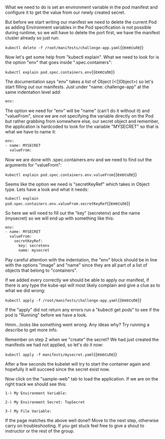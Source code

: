 What we need to do is set an environment variable in the pod manifest and configure it to get the value from our newly created secret. 

But before we start writing our manifest we need to delete the current Pod as adding Environment variables in the  Pod specification is not possible during runtime, so we will have to delete the port first, we have the manifest cluster already so just run:

`kubectl delete -f /root/manifests/challenge-app.yaml`{{execute}}

Now let's get some help from "kubectl explain". What we need to look for is the option "env" that goes inside ".spec.containers":

`kubectl explain pod.spec.containers.env`{{execute}}

The documentation says "env" takes a list of Object (<[]Object>) so let's start filling out our manifests. Just under "name: challenge-app" at the same indentation level add:

```html
env:
```

The option we need for "env" will be "name" (can't do it without it) and "valueFrom", since we are not specifying the variable directly on the Pod but rather grabbing from somewhere else, our secret object and remember, the application is hardcoded to look for the variable "MYSECRET" so that is what we have to name it:


```html
env:
- name: MYSECRET
  valueFrom:
```

Now we are done with .spec.containers.env and we need to find out the arguments for "valueFrom":

`kubectl explain pod.spec.containers.env.valueFrom`{{execute}}

Seems like the option we need is "secretKeyRef" which takes in Object type. Lets have a look and what it needs:

`kubectl explain pod.spec.containers.env.valueFrom.secretKeyRef`{{execute}}

So here we will need to fill out the "key" (secretenv) and the name (mysecret) so we will end up with something like this:

```html
env:
- name: MYSECRET
  valueFrom: 
    secretKeyRef:
      key: secretenv
      name: mysecret
```

Pay careful attention with the indentation, the "env" block should be in line with the options "image" and "name"  since they are all part of a list of objects that belong to "containers".


If we added every correctly we should be able to apply our manifest, if there is any type the kube-api will most likely complain and give a clue as to what we did wrong:

`kubectl apply -f /root/manifests/challenge-app.yaml`{{execute}}

If the "apply" did not return any errors run a "kubectl get pods" to see if the pod is "Running" before we have a look.

Hmm...looks like something went wrong. Any ideas why? Try running a describe to get more info.

Remember on step 2 when we "create" the secret? We had just created the manifests we had not applied, so let's do it now:

`kubectl apply -f manifests/mysecret.yaml`{{execute}}

After a few seconds the kubelet will try to start the container again and hopefully it will succeed since the secret exist now.

Now click on the "sample-web" tab to load the application. If we are on the right track we should see this:

```html
1-) My Environment Variable: 

2-) My Environment Secret: TopSecret

3-) My File Variable: 
```

If the page matches the above well done!! Move to the next step, otherwise carry on troubleshooting. If you get stuck feel free to give a shout to instructor or the rest of the group.